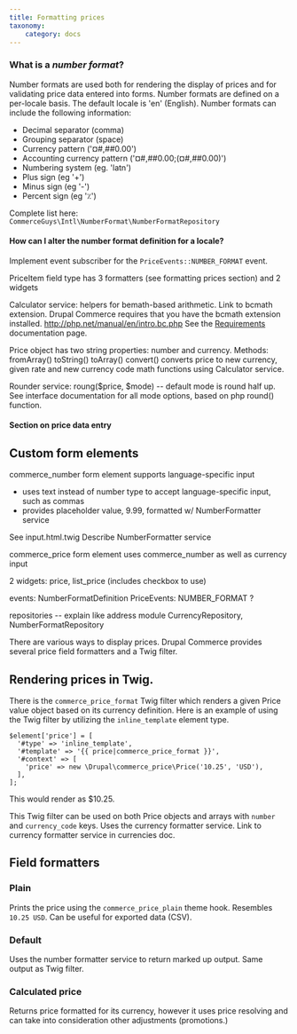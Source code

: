 ```yaml
---
title: Formatting prices
taxonomy:
    category: docs
---
```


### What is a *number format*?
Number formats are used both for rendering the display of prices and for validating price data entered into forms. Number formats are defined on a per-locale basis. The default locale is 'en' (English). Number formats can include the following information:
* Decimal separator (comma)
* Grouping separator (space)
* Currency pattern ('¤#,##0.00')
* Accounting currency pattern ('¤#,##0.00;(¤#,##0.00)')
* Numbering system (eg. 'latn')
* Plus sign (eg '+')
* Minus sign (eg '-')
* Percent sign (eg '٪')

Complete list here: `CommerceGuys\Intl\NumberFormat\NumberFormatRepository`


#### How can I alter the number format definition for a locale?
Implement event subscriber for the `PriceEvents::NUMBER_FORMAT` event.

PriceItem field type has 3 formatters (see formatting prices section) and 2 widgets

Calculator service: helpers for bemath-based arithmetic. Link to bcmath extension. Drupal Commerce requires that you have the bcmath extension installed. http://php.net/manual/en/intro.bc.php
See the [Requirements](../../../02.install-update/01.requirements) documentation page.

Price object has two string properties: number and currency. Methods:
fromArray()
toString()
toArray()
convert() converts price to new currency, given rate and new currency code
math functions using Calculator service.

Rounder service:
roung($price, $mode) -- default mode is round half up. See interface documentation for all mode options, based on php round() function.

#### Section on price data entry
## Custom form elements
commerce_number form element supports language-specific input
- uses text instead of number type to accept language-specific input, such as commas
- provides placeholder value, 9.99, formatted w/ NumberFormatter service

See input.html.twig
Describe NumberFormatter service

commerce_price form element uses commerce_number as well as currency input

2 widgets: price, list_price (includes checkbox to use)

events:
NumberFormatDefinition
PriceEvents: NUMBER_FORMAT ?

repositories -- explain like address module
CurrencyRepository, NumberFormatRepository

There are various ways to display prices. Drupal Commerce provides several price field formatters and a Twig filter.

## Rendering prices in Twig.

There is the `commerce_price_format` Twig filter which renders a given Price value object based on its currency definition. Here is an example of using the Twig filter by utilizing the `inline_template` element type.

```
$element['price'] = [
  '#type' => 'inline_template',
  '#template' => '{{ price|commerce_price_format }}',
  '#context' => [
    'price' => new \Drupal\commerce_price\Price('10.25', 'USD'),
  ],
];
```

This would render as $10.25.

This Twig filter can be used on both Price objects and arrays with `number` and `currency_code` keys.
Uses the currency formatter service. Link to currency formatter service in currencies doc.


## Field formatters
### Plain

Prints the price using the `commerce_price_plain` theme hook. Resembles `10.25 USD`. Can be useful for exported data (CSV).

### Default

Uses the number formatter service to return marked up output. Same output as Twig filter.

### Calculated price

Returns price formatted for its currency, however it uses price resolving and can take into consideration other adjustments (promotions.)